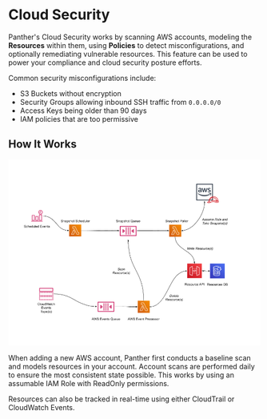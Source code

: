 # Cloud Security

Panther's Cloud Security works by scanning AWS accounts, modeling the **Resources** within them, using **Policies** to detect misconfigurations, and optionally remediating vulnerable resources. This feature can be used to power your compliance and cloud security posture efforts.

Common security misconfigurations include:

- S3 Buckets without encryption
- Security Groups allowing inbound SSH traffic from `0.0.0.0/0`
- Access Keys being older than 90 days
- IAM policies that are too permissive

## How It Works

![Architecture Diagram](../.gitbook/assets/snapshot-processing-v3.png)

When adding a new AWS account, Panther first conducts a baseline scan and models resources in your account. Account scans are performed daily to ensure the most consistent state possible. This works by using an assumable IAM Role with ReadOnly permissions.

Resources can also be tracked in real-time using either CloudTrail or CloudWatch Events.
